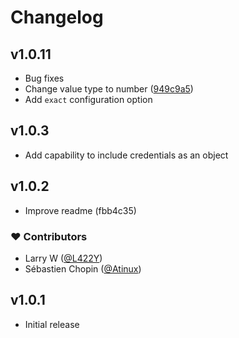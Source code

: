 # Changelog


## v1.0.11

  - Bug fixes
  - Change value type to number ([949c9a5](https://github.com/L422Y/nuxt-pageviews/commit/949c9a5))
  - Add `exact` configuration option

## v1.0.3

  - Add capability to include credentials as an object

## v1.0.2

  - Improve readme (fbb4c35)

### ❤️  Contributors

- Larry W ([@L422Y](http://github.com/L422Y))
- Sébastien Chopin ([@Atinux](http://github.com/Atinux))

## v1.0.1

- Initial release
